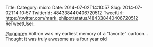 Title: 
Category: micro
Date: 2014-07-02T14:10:57
Slug: 2014-07-02T14:10:57
TwitterId: 484338440406720512
TweetUrl: https://twitter.com/mark_philpot/status/484338440406720512
ReTweetUser: 

[@cgpgrey](https://twitter.com/cgpgrey) Voltron was my earliest memory of a "favorite" cartoon... Thought it was truly awesome as a four year old